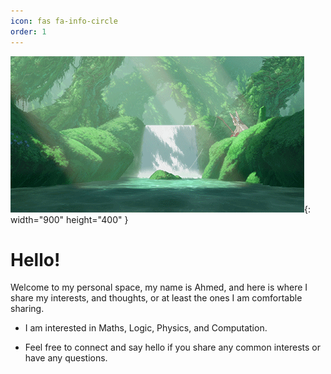 ```yaml
--- 
icon: fas fa-info-circle
order: 1
---
```



![Desktop View](assets/gif/196830.gif){: width="900" height="400" }

# Hello!
Welcome to my personal space, my name is Ahmed, and here is where I share my interests, and thoughts, or at least the ones I am comfortable sharing.

- I am interested in Maths, Logic, Physics, and Computation.

- Feel free to connect and say hello if you share any common interests or have any questions.

